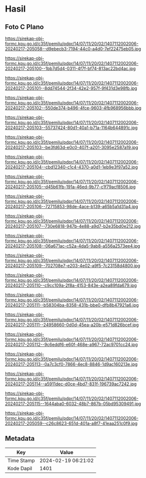 # Hasil

## Foto C Plano

https://sirekap-obj-formc.kpu.go.id/c35f/pemilu/pdpr/14/07/11/20/02/1407112002006-20240217-205058--d9ebecb3-7194-44c0-a4d0-7ef22475eb05.jpg

https://sirekap-obj-formc.kpu.go.id/c35f/pemilu/pdpr/14/07/11/20/02/1407112002006-20240217-205100--1bb7d5d4-0311-4f7f-bf74-813ac22bd4ac.jpg

https://sirekap-obj-formc.kpu.go.id/c35f/pemilu/pdpr/14/07/11/20/02/1407112002006-20240217-205101--8dd74544-2f34-42e2-957f-9f431d3e98fb.jpg

https://sirekap-obj-formc.kpu.go.id/c35f/pemilu/pdpr/14/07/11/20/02/1407112002006-20240217-205102--550de374-b496-4fce-9603-4fb968956bbb.jpg

https://sirekap-obj-formc.kpu.go.id/c35f/pemilu/pdpr/14/07/11/20/02/1407112002006-20240217-205103--55737424-80d1-40a1-b71a-1164b644891c.jpg

https://sirekap-obj-formc.kpu.go.id/c35f/pemilu/pdpr/14/07/11/20/02/1407112002006-20240217-205103--be3fd63d-e0c0-407f-a201-3095e2587a19.jpg

https://sirekap-obj-formc.kpu.go.id/c35f/pemilu/pdpr/14/07/11/20/02/1407112002006-20240217-205104--cbd12340-c1c4-4370-a0d1-1eb9e3f97a52.jpg

https://sirekap-obj-formc.kpu.go.id/c35f/pemilu/pdpr/14/07/11/20/02/1407112002006-20240217-205105--d45b61fb-191a-46ed-9b77-c1f79acf8506.jpg

https://sirekap-obj-formc.kpu.go.id/c35f/pemilu/pdpr/14/07/11/20/02/1407112002006-20240217-205106--72715853-98de-4ace-b139-a65b5a1d31a4.jpg

https://sirekap-obj-formc.kpu.go.id/c35f/pemilu/pdpr/14/07/11/20/02/1407112002006-20240217-205107--730e6818-947b-4e88-a9d7-b2e35bd0e212.jpg

https://sirekap-obj-formc.kpu.go.id/c35f/pemilu/pdpr/14/07/11/20/02/1407112002006-20240217-205108--06a671ac-c52a-4da5-9ab8-a556a2573ee4.jpg

https://sirekap-obj-formc.kpu.go.id/c35f/pemilu/pdpr/14/07/11/20/02/1407112002006-20240217-205109--702708e7-e203-4e02-a9f5-7c23158d4800.jpg

https://sirekap-obj-formc.kpu.go.id/c35f/pemilu/pdpr/14/07/11/20/02/1407112002006-20240217-205110--c9cc109a-2f8a-4153-843e-a2ea89fda679.jpg

https://sirekap-obj-formc.kpu.go.id/c35f/pemilu/pdpr/14/07/11/20/02/1407112002006-20240217-205111--b58304ba-8358-431b-bbe0-dfb8b47921a6.jpg

https://sirekap-obj-formc.kpu.go.id/c35f/pemilu/pdpr/14/07/11/20/02/1407112002006-20240217-205111--24958660-0d0d-45ea-a20b-e571d826bcef.jpg

https://sirekap-obj-formc.kpu.go.id/c35f/pemilu/pdpr/14/07/11/20/02/1407112002006-20240217-205112--9c6eddf6-e60f-468e-a967-72ac9701cc24.jpg

https://sirekap-obj-formc.kpu.go.id/c35f/pemilu/pdpr/14/07/11/20/02/1407112002006-20240217-205113--0a7c3cf0-7866-4ec8-8846-1d9ac160213e.jpg

https://sirekap-obj-formc.kpu.go.id/c35f/pemilu/pdpr/14/07/11/20/02/1407112002006-20240217-205114--a5911dec-d0ce-4bd7-831f-196739ac7242.jpg

https://sirekap-obj-formc.kpu.go.id/c35f/pemilu/pdpr/14/07/11/20/02/1407112002006-20240217-205115--1644aba0-6032-48b7-867b-05bd95309491.jpg

https://sirekap-obj-formc.kpu.go.id/c35f/pemilu/pdpr/14/07/11/20/02/1407112002006-20240217-205059--c26c8623-651d-401a-a8f7-41eaa251c0f9.jpg


## Metadata

| Key        | Value               |
| ---------- | ------------------- |
| Time Stamp | 2024-02-19 06:21:02 |
| Kode Dapil | 1401                |



